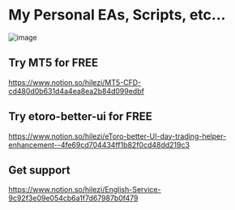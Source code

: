 # My Personal EAs, Scripts, etc...

![image](./auto-scalping.gif)

## Try MT5 for FREE

https://www.notion.so/hilezi/MT5-CFD-cd480d0b631d4a4ea8ea2b84d099edbf

## Try etoro-better-ui for FREE

https://www.notion.so/hilezi/eToro-better-UI-day-trading-helper-enhancement--4fe69cd704434ff1b82f0cd48dd219c3

## Get support

https://www.notion.so/hilezi/English-Service-9c92f3e09e054cb6a1f7d67987b0f479
